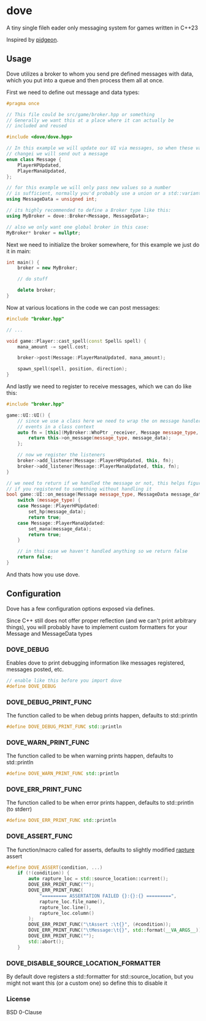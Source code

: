 # dove

A tiny single fileh eader only messaging system for games written in C++23

Inspired by [pidgeon](https://github.com/atomicptr/pidgeon).

## Usage

Dove utilizes a broker to whom you send pre defined messages with data, which you put into a queue and then process them all at once.

First we need to define out message and data types:

```cpp
#pragma once

// This file could be src/game/broker.hpp or something
// Generally we want this at a place where it can actually be
// included and reused

#include <dove/dove.hpp>

// In this example we will update our UI via messages, so when these values
// changei we will send out a message
enum class Message {
    PlayerHPUpdated,
    PlayerManaUpdated,
};

// for this example we will only pass new values so a number
// is sufficient, normally you'd probably use a union or a std::variant here
using MessageData = unsigned int;

// its highly recommended to define a Broker type like this:
using MyBroker = dove::Broker<Message, MessageData>;

// also we only want one global broker in this case:
MyBroker* broker = nullptr;
````

Next we need to initialize the broker somewhere, for this example we just do it in main:

```cpp
int main() {
    broker = new MyBroker;

    // do stuff

    delete broker;
}
```

Now at various locations in the code we can post messages:

```cpp
#include "broker.hpp"

// ...

void game::Player::cast_spell(const Spell& spell) {
    mana_amount -= spell.cost;

    broker->post(Message::PlayerManaUpdated, mana_amount);

    spawn_spell(spell, position, direction);
}
```

And lastly we need to register to receive messages, which we can do like this:

```cpp
#include "broker.hpp"

game::UI::UI() {
    // since we use a class here we need to wrap the on message handler so that we can just handle
    // events in a class context
    auto fn = [this](MyBroker::WhoPtr _receiver, Message message_type, MessageData message_data) {
        return this->on_message(message_type, message_data);
    };

    // now we register the listeners
    broker->add_listener(Message::PlayerHPUpdated, this, fn);
    broker->add_listener(Message::PlayerManaUpdated, this, fn);
}

// we need to return if we handled the message or not, this helps figuring out
// if you registered to something without handling it
bool game::UI::on_message(Message message_type, MessageData message_data) {
    switch (message_type) {
    case Message::PlayerHPUpdated:
        set_hp(message_data);
        return true;
    case Message::PlayerManaUpdated:
        set_mana(message_data);
        return true;
    }

    // in thsi case we haven't handled anything so we return false
    return false;
}
```

And thats how you use dove.

## Configuration

Dove has a few configuration options exposed via defines.

Since C++ still does not offer proper reflection (and we can't print arbitrary things), you will probably have to implement custom formatters for your Message and MessageData types

### DOVE_DEBUG

Enables dove to print debugging information like messages registered, messages posted, etc.

```cpp
// enable like this before you import dove
#define DOVE_DEBUG
```

### DOVE_DEBUG_PRINT_FUNC

The function called to be when debug prints happen, defaults to std::println

```cpp
#define DOVE_DEBUG_PRINT_FUNC std::println
````

### DOVE_WARN_PRINT_FUNC

The function called to be when warning prints happen, defaults to std::println

```cpp
#define DOVE_WARN_PRINT_FUNC std::println
````

### DOVE_ERR_PRINT_FUNC

The function called to be when error prints happen, defaults to std::println (to stderr)

```cpp
#define DOVE_ERR_PRINT_FUNC std::println
````

### DOVE_ASSERT_FUNC

The function/macro called for asserts, defaults to slightly modified [rapture](https://github.com/atomicptr/rapture) assert

```cpp
#define DOVE_ASSERT(condition, ...)                                      \
    if (!(condition)) {                                                  \
        auto rapture_loc = std::source_location::current();              \
        DOVE_ERR_PRINT_FUNC("");                                         \
        DOVE_ERR_PRINT_FUNC(                                             \
            "========= ASSERTATION FAILED {}:{}:{} =========",           \
            rapture_loc.file_name(),                                     \
            rapture_loc.line(),                                          \
            rapture_loc.column()                                         \
        );                                                               \
        DOVE_ERR_PRINT_FUNC("\tAssert :\t{}", (#condition));             \
        DOVE_ERR_PRINT_FUNC("\tMessage:\t{}", std::format(__VA_ARGS__)); \
        DOVE_ERR_PRINT_FUNC("");                                         \
        std::abort();                                                    \
    }
```

### DOVE_DISABLE_SOURCE_LOCATION_FORMATTER

By default dove registers a std::formatter for std::source_location, but you might not want this (or a custom one) so define this to disable it

### License

BSD 0-Clause
